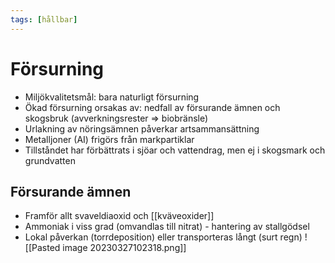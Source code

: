 ```yaml
---
tags: [hållbar]
---
```

# Försurning
- Miljökvalitetsmål: bara naturligt försurning
- Ökad försurning orsakas av: nedfall av försurande ämnen och skogsbruk (avverkningsrester $\Rightarrow$ biobränsle)
- Urlakning av nöringsämnen påverkar artsammansättning
- Metalljoner (AI) frigörs från markpartiklar
- Tillståndet har förbättrats i sjöar och vattendrag, men ej i skogsmark och grundvatten

## Försurande ämnen
- Framför allt svaveldiaoxid och [[kväveoxider]]
- Ammoniak i viss grad (omvandlas till nitrat) - hantering av stallgödsel
- Lokal påverkan (torrdeposition) eller transporteras långt (surt regn)
![[Pasted image 20230327102318.png]]
